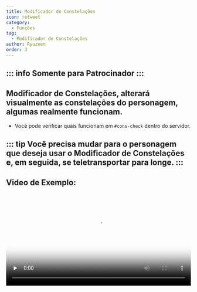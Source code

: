 ```yaml
---
title: Modificador de Constelações
icon: retweet
category:
  - Funções
tag:
  - Modificador de Constelações
author: Ryuzeen
order: 3
---
```

::: info Somente para Patrocinador
:::
---
## Modificador de Constelações, alterará visualmente as constelações do personagem, algumas realmente funcionam.
- Você pode verificar quais funcionam em `#⁠cons-check` dentro do servidor.

::: tip Você precisa mudar para o personagem que deseja usar o Modificador de Constelações e, em seguida, se teletransportar para longe.
:::
---
## Video de Exemplo:

<video controls preload="none" width="100%" poster="https://nextcloud.atruicardona.xyz/s/kzizWdRXjmnDL8G/preview"><source src="https://nextcloud.atruicardona.xyz/s/kzizWdRXjmnDL8G/download" type="video/mp4"></video>
